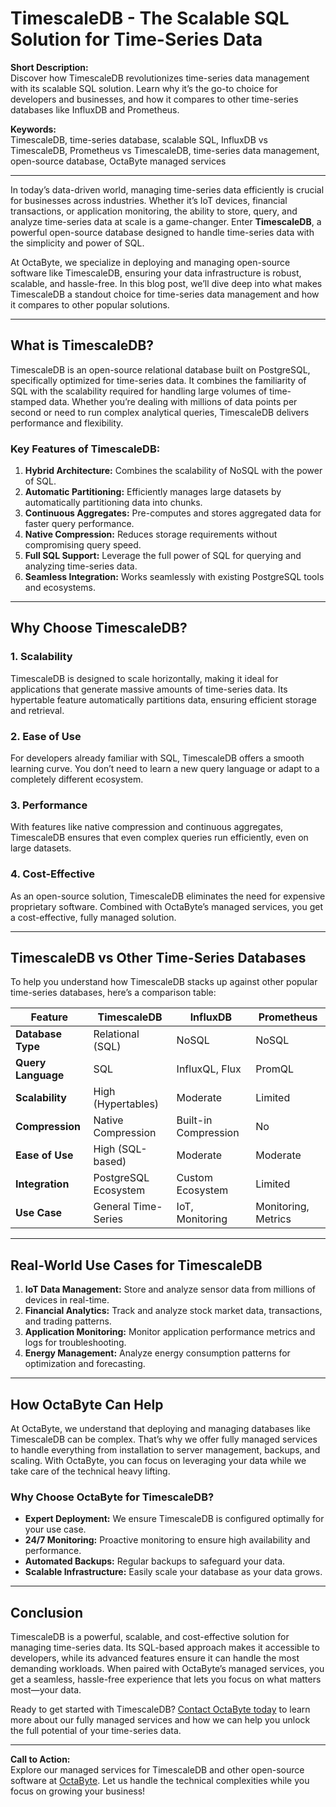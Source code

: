# TimescaleDB - The Scalable SQL Solution for Time-Series Data

**Short Description:**  
Discover how TimescaleDB revolutionizes time-series data management with its scalable SQL solution. Learn why it’s the go-to choice for developers and businesses, and how it compares to other time-series databases like InfluxDB and Prometheus.

**Keywords:**  
TimescaleDB, time-series database, scalable SQL, InfluxDB vs TimescaleDB, Prometheus vs TimescaleDB, time-series data management, open-source database, OctaByte managed services

---

In today’s data-driven world, managing time-series data efficiently is crucial for businesses across industries. Whether it’s IoT devices, financial transactions, or application monitoring, the ability to store, query, and analyze time-series data at scale is a game-changer. Enter **TimescaleDB**, a powerful open-source database designed to handle time-series data with the simplicity and power of SQL.

At OctaByte, we specialize in deploying and managing open-source software like TimescaleDB, ensuring your data infrastructure is robust, scalable, and hassle-free. In this blog post, we’ll dive deep into what makes TimescaleDB a standout choice for time-series data management and how it compares to other popular solutions.

---

## What is TimescaleDB?

TimescaleDB is an open-source relational database built on PostgreSQL, specifically optimized for time-series data. It combines the familiarity of SQL with the scalability required for handling large volumes of time-stamped data. Whether you’re dealing with millions of data points per second or need to run complex analytical queries, TimescaleDB delivers performance and flexibility.

### Key Features of TimescaleDB:
1. **Hybrid Architecture:** Combines the scalability of NoSQL with the power of SQL.
2. **Automatic Partitioning:** Efficiently manages large datasets by automatically partitioning data into chunks.
3. **Continuous Aggregates:** Pre-computes and stores aggregated data for faster query performance.
4. **Native Compression:** Reduces storage requirements without compromising query speed.
5. **Full SQL Support:** Leverage the full power of SQL for querying and analyzing time-series data.
6. **Seamless Integration:** Works seamlessly with existing PostgreSQL tools and ecosystems.

---

## Why Choose TimescaleDB?

### 1. **Scalability**
TimescaleDB is designed to scale horizontally, making it ideal for applications that generate massive amounts of time-series data. Its hypertable feature automatically partitions data, ensuring efficient storage and retrieval.

### 2. **Ease of Use**
For developers already familiar with SQL, TimescaleDB offers a smooth learning curve. You don’t need to learn a new query language or adapt to a completely different ecosystem.

### 3. **Performance**
With features like native compression and continuous aggregates, TimescaleDB ensures that even complex queries run efficiently, even on large datasets.

### 4. **Cost-Effective**
As an open-source solution, TimescaleDB eliminates the need for expensive proprietary software. Combined with OctaByte’s managed services, you get a cost-effective, fully managed solution.

---

## TimescaleDB vs Other Time-Series Databases

To help you understand how TimescaleDB stacks up against other popular time-series databases, here’s a comparison table:

| Feature                | TimescaleDB          | InfluxDB             | Prometheus           |
|------------------------|----------------------|----------------------|----------------------|
| **Database Type**      | Relational (SQL)     | NoSQL                | NoSQL                |
| **Query Language**     | SQL                  | InfluxQL, Flux       | PromQL               |
| **Scalability**        | High (Hypertables)   | Moderate             | Limited              |
| **Compression**        | Native Compression   | Built-in Compression | No                   |
| **Ease of Use**        | High (SQL-based)     | Moderate             | Moderate             |
| **Integration**        | PostgreSQL Ecosystem | Custom Ecosystem     | Limited              |
| **Use Case**           | General Time-Series  | IoT, Monitoring      | Monitoring, Metrics  |

---

## Real-World Use Cases for TimescaleDB

1. **IoT Data Management:** Store and analyze sensor data from millions of devices in real-time.
2. **Financial Analytics:** Track and analyze stock market data, transactions, and trading patterns.
3. **Application Monitoring:** Monitor application performance metrics and logs for troubleshooting.
4. **Energy Management:** Analyze energy consumption patterns for optimization and forecasting.

---

## How OctaByte Can Help

At OctaByte, we understand that deploying and managing databases like TimescaleDB can be complex. That’s why we offer fully managed services to handle everything from installation to server management, backups, and scaling. With OctaByte, you can focus on leveraging your data while we take care of the technical heavy lifting.

### Why Choose OctaByte for TimescaleDB?
- **Expert Deployment:** We ensure TimescaleDB is configured optimally for your use case.
- **24/7 Monitoring:** Proactive monitoring to ensure high availability and performance.
- **Automated Backups:** Regular backups to safeguard your data.
- **Scalable Infrastructure:** Easily scale your database as your data grows.

---

## Conclusion

TimescaleDB is a powerful, scalable, and cost-effective solution for managing time-series data. Its SQL-based approach makes it accessible to developers, while its advanced features ensure it can handle the most demanding workloads. When paired with OctaByte’s managed services, you get a seamless, hassle-free experience that lets you focus on what matters most—your data.

Ready to get started with TimescaleDB? [Contact OctaByte today](https://octabyte.io) to learn more about our fully managed services and how we can help you unlock the full potential of your time-series data.

---

**Call to Action:**  
Explore our managed services for TimescaleDB and other open-source software at [OctaByte](https://octabyte.io). Let us handle the technical complexities while you focus on growing your business!